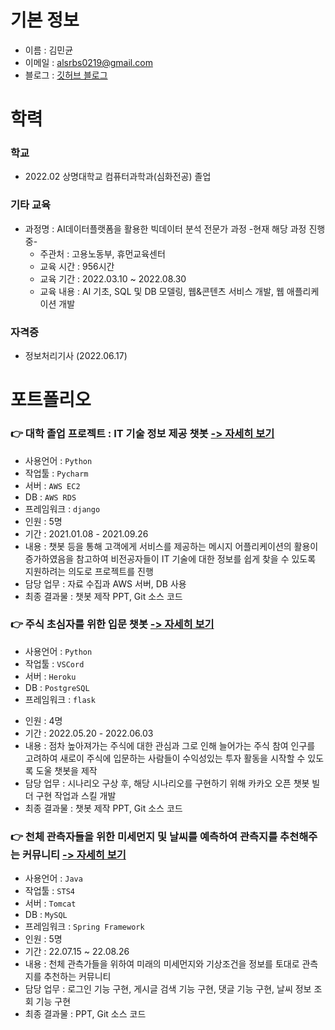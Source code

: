 # 기본 정보

- 이름 : 김민균
- 이메일 : alsrbs0219@gmail.com
- 블로그 : [깃허브 블로그](https://kmk3593.github.io/)




# 학력


### 학교

- 2022.02 상명대학교 컴퓨터과학과(심화전공) 졸업



### 기타 교육

- 과정명 : AI데이터플랫폼을 활용한 빅데이터 분석 전문가 과정  -현재 해당 과정 진행 중-
    - 주관처 : 고용노동부, 휴먼교육센터
    - 교육 시간 : 956시간
    - 교육 기간 : 2022.03.10 ~ 2022.08.30
    - 교육 내용 : AI 기초, SQL 및 DB 모델링, 웹&콘텐츠 서비스 개발, 웹 애플리케이션 개발


### 자격증
- 정보처리기사 (2022.06.17)
  


# 포트폴리오


### 👉 대학 졸업 프로젝트 : IT 기술 정보 제공 챗봇  [-> 자세히 보기](https://github.com/kmk3593/K3SI_project)

- 사용언어 : `Python`
- 작업툴 : `Pycharm`
- 서버 : `AWS EC2`
- DB : `AWS RDS`
- 프레임워크 : `django`
- 인원 : 5명
- 기간 : 2021.01.08 - 2021.09.26
- 내용 : 챗봇 등을 통해 고객에게 서비스를 제공하는 메시지 어플리케이션의 활용이 증가하였음을 참고하여 비전공자들이 IT 기술에 대한 정보를 쉽게 찾을 수 있도록 지원하려는 의도로 프로젝트를 진행
- 담당 업무 : 자료 수집과 AWS 서버, DB 사용
- 최종 결과물 : 챗봇 제작 PPT, Git 소스 코드



### 👉 주식 초심자를 위한 입문 챗봇  [-> 자세히 보기](https://github.com/kmk3593/kakao_chatbot_stock)

- 사용언어 : `Python`
- 작업툴 : `VSCord`
- 서버 : `Heroku`
- DB : `PostgreSQL`
- 프레임워크 : `flask`
<!-- - 사용 라이브러리 : `pandas`, `json`, `requests`, `BeautifulSoup`, `flask`, `jsonify`, `psycopg2` -->
- 인원 : 4명
- 기간 : 2022.05.20 - 2022.06.03
- 내용 : 점차 높아져가는 주식에 대한 관심과 그로 인해 늘어가는 주식 참여 인구를 고려하여 새로이 주식에 입문하는 사람들이 수익성있는 투자 활동을 시작할 수 있도록 도울 챗봇을 제작
- 담당 업무 : 시나리오 구상 후, 해당 시나리오를 구현하기 위해 카카오 오픈 챗봇 빌더 구현 작업과 스킬 개발
- 최종 결과물 : 챗봇 제작 PPT, Git 소스 코드


### 👉 천체 관측자들을 위한 미세먼지 및 날씨를 예측하여 관측지를 추천해주는 커뮤니티 [-> 자세히 보기](https://github.com/zerobbang/star_project)

- 사용언어 : `Java`
- 작업툴 : `STS4`
- 서버 : `Tomcat`
- DB : `MySQL`
- 프레임워크 : `Spring Framework`
- 인원 : 5명
- 기간 : 22.07.15 ~ 22.08.26
- 내용 : 천체 관측가들을 위하여 미래의 미세먼지와 기상조건을 정보를 토대로 관측지를 추천하는 커뮤니티
- 담당 업무 : 로그인 기능 구현, 게시글 검색 기능 구현, 댓글 기능 구현, 날씨 정보 조회 기능 구현
- 최종 결과물 : PPT, Git 소스 코드